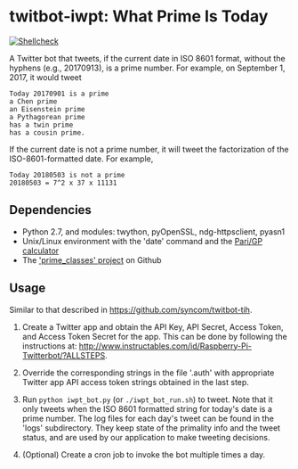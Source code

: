 # twitbot-iwpt: What Prime Is Today

[![Shellcheck](https://github.com/syncom/twitbot-iwpt/actions/workflows/shellcheck.yml/badge.svg)](https://github.com/syncom/twitbot-iwpt/actions/workflows/shellcheck.yml)

A Twitter bot that tweets, if the current date in ISO 8601 format, without the
hyphens (e.g., 20170913), is a prime number. For example, on September 1,
2017, it would tweet

```text
Today 20170901 is a prime
a Chen prime
an Eisenstein prime
a Pythagorean prime
has a twin prime
has a cousin prime.
```

If the current date is not a prime number, it will tweet the factorization
of the ISO-8601-formatted date. For example,

```text
Today 20180503 is not a prime
20180503 = 7^2 x 37 x 11131
```

## Dependencies

- Python 2.7, and modules: twython, pyOpenSSL, ndg-httpsclient, pyasn1
- Unix/Linux environment with the 'date' command and the [Pari/GP
  calculator](http://pari.math.u-bordeaux.fr/)
- The ['prime_classes' project](https://github.com/syncom/prime_classes) on
  Github

## Usage

Similar to that described in <https://github.com/syncom/twitbot-tih>.

1. Create a Twitter app and obtain the API Key, API Secret, Access Token, and
   Access Token Secret for the app. This can be done by following the
   instructions at:
   <http://www.instructables.com/id/Raspberry-Pi-Twitterbot/?ALLSTEPS>.

1. Override the corresponding strings in the file '.auth' with appropriate
   Twitter app API access token strings obtained in the last step.

1. Run `python iwpt_bot.py` (or `./iwpt_bot_run.sh`) to tweet. Note that it
   only tweets when the ISO 8601 formatted string for today's date is a prime
   number. The log files for each day's tweet can be found in the 'logs'
   subdirectory. They keep state of the primality info and the tweet status, and
   are used by our application to make tweeting decisions.

1. (Optional) Create a cron job to invoke the bot multiple times a day.
